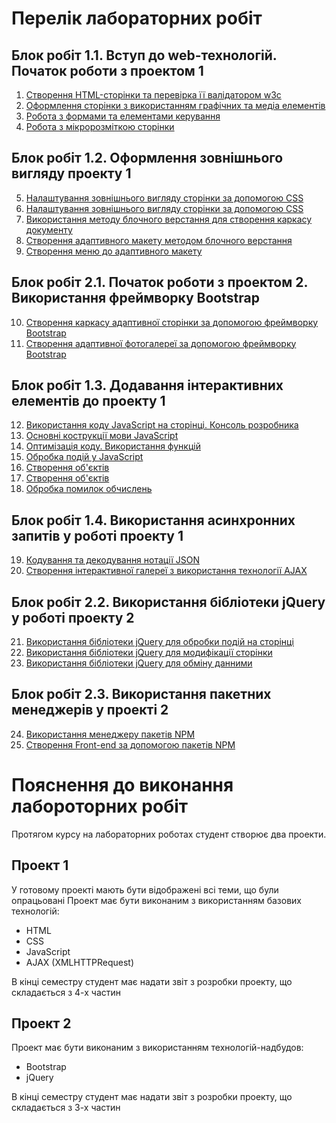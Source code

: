 ﻿# Перелік лабораторних робіт


## Блок робіт 1.1. Вступ до web-технологій. Початок роботи з проектом 1
1.  [Створення HTML-сторінки та перевірка її валідатором w3c](lab-01.md)
2.  [Оформлення сторінки з використанням графічних та медіа елементів](lab-02.md)
3.  [Робота з формами та елементами керування](lab-03.md)
4.  [Робота з мікророзміткою сторінки](lab-04.md)
## Блок робіт 1.2. Оформлення зовнішнього вигляду проекту 1
5.  [Налаштування зовнішнього вигляду сторінки за допомогою CSS](lab-05.md)
6.  [Налаштування зовнішнього вигляду сторінки за допомогою CSS](lab-06.md)
7.  [Використання методу блочного верстання для створення каркасу документу](lab-07.md)
8.  [Створення адаптивного макету методом блочного верстання](lab-08.md)
9.  [Створення меню до адаптивного макету](lab-09.md)
## Блок робіт 2.1. Початок роботи з проектом 2. Використання фреймворку Bootstrap
10.  [Створення каркасу адаптивної сторінки за допомогою фреймворку Bootstrap](lab-10.md)
11.  [Створення адаптивної фотогалереї за допомогою фреймворку Bootstrap](lab-11.md)
## Блок робіт 1.3. Додавання інтерактивних елементів до проекту 1
12.  [Використання коду JavaScript на сторінці. Консоль розробника](lab-12.md)
13.  [Основні кострукції мови JavaScript](lab-13.md)
14.  [Оптимізація коду. Використання функцій](lab-14.md)
15. [Обробка подій у JavaScript](lab-15.md)
16. [Створення об'єктів](lab-16.md)
17. [Створення об'єктів](lab-17.md)
18. [Обробка помилок обчислень](lab-18.md)
## Блок робіт 1.4. Використання асинхронних запитів у роботі проекту 1
19.  [Кодування та декодування нотації JSON](lab-19.md)
20.  [Створення інтерактивної галереї з використання технології AJAX](lab-20.md)
## Блок робіт 2.2. Використання бібліотеки jQuery у роботі проекту 2
21.  [Використання бібліотеки jQuery для обробки подій на сторінці](lab-21.md)
22.  [Використання бібліотеки jQuery для модифікації сторінки](lab-22.md)
23.  [Використання бібліотеки jQuery для обміну данними](lab-23.md)
## Блок робіт 2.3. Використання пакетних менеджерів у проекті 2
24.  [Використання менеджеру пакетів NPM](lab-24.md)
25.  [Створення Front-end за допомогою пакетів NPM](lab-25.md)

# Пояснення до виконання лабороторних робіт

Протягом курсу на лабораторних роботах студент створює два проекти.

## Проект 1

У готовому проекті мають бути відображені всі теми, що були опрацьовані
Проект має бути виконаним з використанням базових технологій:

- HTML
- CSS
- JavaScript
- AJAX (XMLHTTPRequest)

В кінці семестру студент має надати звіт з розробки проекту, що складається з 4-х частин

## Проект 2

Проект має бути виконаним з використанням технологій-надбудов:

- Bootstrap
- jQuery

В кінці семестру студент має надати звіт з розробки проекту, що складається з 3-х частин

